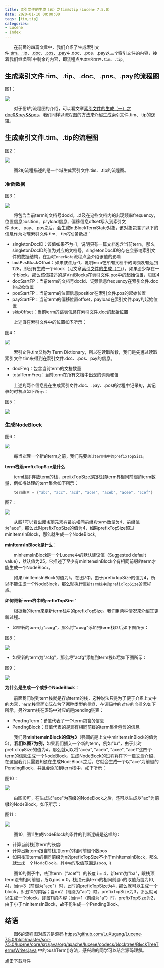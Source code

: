 ```yaml
---
title: 索引文件的生成（五）之tim&&tip（Lucene 7.5.0）
date: 2020-01-10 00:00:00
tags: [tim,tip]
categories:
- Lucene
- Index
---
```


&emsp;&emsp;在前面的四篇文章中，我们介绍了生成索引文件[.tim、.tip](https://www.amazingkoala.com.cn/Lucene/suoyinwenjian/2019/0401/索引文件之tim&&tip)、[.doc](https://www.amazingkoala.com.cn/Lucene/suoyinwenjian/2019/0324/索引文件之doc)、[.pos、.pay](https://www.amazingkoala.com.cn/Lucene/suoyinwenjian/2019/0324/索引文件之pos&&pay)中.doc、.pos、.pay这三个索引文件的内容，接着我们继续图1中剩余的内容，即流程点`生成索引文件.tim、.tip`。

## 生成索引文件.tim、.tip、.doc、.pos、.pay的流程图

图1：

<img src="http://www.amazingkoala.com.cn/uploads/lucene/index/索引文件的生成/索引文件的生成（五）/1.png">

&emsp;&emsp;对于图1的流程图的介绍，可以看文章[索引文件的生成（一）之doc&&pay&&pos](https://www.amazingkoala.com.cn/Lucene/Index/2019/1226/索引文件的生成（一）之doc&&pay&&pos)，我们同样以流程图的方法来介绍生成索引文件.tim、.tip的逻辑。

## 生成索引文件.tim、.tip的流程图

图2：

<img src="http://www.amazingkoala.com.cn/uploads/lucene/index/索引文件的生成/索引文件的生成（五）/2.png">

&emsp;&emsp;图2的流程描述的是一个域生成索引文件.tim、.tip的流程图。

### 准备数据

图3：

<img src="http://www.amazingkoala.com.cn/uploads/lucene/index/索引文件的生成/索引文件的生成（五）/3.png">

&emsp;&emsp;将包含当前term的文档号docId，以及在这些文档内的出现频率frequency，位置信息position、payload信息、偏移信息offset写入到索引文件.doc、.pay、.pos之后，会生成IntBlockTermState对象，该对象包含了以下的信息作为处理索引文件.tim、.tip的准备数据：

- singletonDocID：该值如果不为-1，说明只有一篇文档包含当前term，那么singletonDocID的值为对应的文档号，singletonDocID的存在会影响索引文件的数据结构，在`生成InnerNode`流程点会介绍该值的影响
- lastPosBlockOffset：如果该值为-1，说明term在所有文档中的词频没有达到128，即没有生成一个block（见文章[索引文件的生成（二）](https://www.amazingkoala.com.cn/Lucene/Index/2019/1227/索引文件的生成（二）之doc&&pay&&pos)），如果至少存在一个block，那么该值描述的是VIntBlocks在[索引文件.pos](https://www.amazingkoala.com.cn/Lucene/suoyinwenjian/2019/0324/索引文件之pos&&pay)中的起始位置，见图4
- docStartFP：当前term的文档号docId、词频信息frequency在索引文件.doc的起始位置
- posStartFP：当前term的位置信息position在索引文件.pos的起始位置
- payStartFP：当前term的偏移位置offset，payload在索引文件.pay的起始位置
- skipOffset：当前term的跳表信息在索引文件.doc的起始位置

&emsp;&emsp;上述值在索引文件中的位置如下所示：

图4：

<img src="http://www.amazingkoala.com.cn/uploads/lucene/index/索引文件的生成/索引文件的生成（五）/4.png">

&emsp;&emsp;索引文件.tim又称为 Term Dictionary，所以在读取阶段，我们是先通过读取索引文件.tim来得到在索引文件.doc、.pos、pay的信息。

- docFreq：包含当前term的文档数量
- totalTermFreq：当前term在所有文档中出现的词频和值

&emsp;&emsp;上述的两个信息是在生成索引文件.doc、.pay、.pos的过程中记录的，其记录的时机点如下所示：

图5：

<img src="http://www.amazingkoala.com.cn/uploads/lucene/index/索引文件的生成/索引文件的生成（五）/5.png">

### 生成NodeBlock

图6：

<img src="http://www.amazingkoala.com.cn/uploads/lucene/index/索引文件的生成/索引文件的生成（五）/6.png">

&emsp;&emsp;每当处理一个新的term之前，我们先要`统计term栈中的prefixTopSize`。

**term栈跟prefixTopSize是什么**

&emsp;&emsp;term栈即存放term的栈，prefixTopSize是跟栈顶term有相同前缀的term数量，例如待处理的term集合如下所示：

```java
    term集合 = {"abc", "acc", "acd", "acea", "aceb", "acee", "acef"}
```

图7：

<img src="http://www.amazingkoala.com.cn/uploads/lucene/index/索引文件的生成/索引文件的生成（五）/7.png">

&emsp;&emsp;从图7可以看出跟栈顶元素有最长相同前缀的term数量为4，前缀值为"ace"，那么此时prefixTopSize的值为4，如果prefixTopSize超过minItemsInBlock，那么就生成一个NodeBlock。

**minItemsInBlock是什么**：

&emsp;&emsp;minItemsInBlock是一个Lucene中的默认建议值（Suggested default value），默认值为25，它描述了至少有minItemsInBlock个有相同前缀的term才能生成一个NodeBlock。

&emsp;&emsp;如果minItemsInBlock的值为5，在图7中，由于prefixTopSize的值为4，所以不能生成一个NodeBlock，那么就执行`更新term栈中的prefixTopSize`的流程点。

**如何更新term栈中的prefixTopSize**：

&emsp;&emsp;根据新的term来更新term栈中的prefixTopSize。我们用两种情况来介绍其更新过程。

- 如果新的term为"aceg"，那么将"aceg"添加到term栈以后如下图所示：

图8：

<img src="http://www.amazingkoala.com.cn/uploads/lucene/index/索引文件的生成/索引文件的生成（五）/8.png">

- 如果新的term为"acfg"，那么将"acfg"添加到term栈以后如下图所示：

图9：

<img src="http://www.amazingkoala.com.cn/uploads/lucene/index/索引文件的生成/索引文件的生成（五）/9.png">

**为什么是生成一个或多个NodeBlock**：

&emsp;&emsp;前面我们说到term栈就是存放term的栈，这种说法只是为了便于介绍上文中的内容，term栈里面实际存放了两种类型的信息，在源码中的对应的变量名如下所示，另外term栈在源码中对应的是pending链表：

- PendingTerm：该值代表了一个term包含的信息
- PendingBlock：该值代表的是具有相同前缀的term集合包含的信息

&emsp;&emsp;我们另**minItemsInBlock的值为3**（强调的是上文中minItemsInBlock的值为5），**我们以图7为例**，如果我们插入一个新的term，例如“ba”，由于此时prefixTopSize的值为4，那么就可以将"acea", "aceb", "acee", "acef"这四个term的信息生成一个NodeBlock，生成NodeBlock的过程将在下一篇文章介绍，在这里我们只需要知道在生成NodeBlock之后，它就会生成一个以"ace"为前缀的PendingBlock，并且会添加到term栈中，如下所示：

图10：

<img src="http://www.amazingkoala.com.cn/uploads/lucene/index/索引文件的生成/索引文件的生成（五）/10.png">

&emsp;&emsp;由图10可，在生成以"ace"为前缀的NodeBlock之后，还可以生成以"ac"为前缀的NodeBlock，如下所示：

图11：

<img src="http://www.amazingkoala.com.cn/uploads/lucene/index/索引文件的生成/索引文件的生成（五）/11.png">

&emsp;&emsp;图10、图11生成NodeBlock的条件的判断逻辑是这样的：

- 计算当前栈顶term的长度i
- 计算出新term跟当前栈顶term的相同前缀个数pos
- 如果栈顶term的相同前缀为n的prefixTopSize不小于minItemsInBlock，那么就生成一个NodeBlock，其中n的取值范围是(pos, i)

&emsp;&emsp;图10的例子中，栈顶term（”acef“）的长度 i = 4，新term为"ba"，跟栈顶term没有相同前缀，所以pos = 0，栈顶元素term的相同前缀n的取值范围为(0, 4)，当n=3（前缀为"ace"）时，此时的prefixTopSize为4，那么就可以生成一个block，即图10的内容；当n=2（前缀为"ac"）时，prefixTopSize为3，那么就可以生成一个block，即图11的内容；当n=1（前缀为"a"）时，prefixTopSize为2，由于小于minItemsInBlock，故不能生成一个PendingBlock。

## 结语

&emsp;&emsp;图6的流程图对应的是源码 https://github.com/LuXugang/Lucene-7.5.0/blob/master/solr-7.5.0/lucene/core/src/java/org/apache/lucene/codecs/blocktree/BlockTreeTermsWriter.java 中的pushTerm()方法，感兴趣的同学可以结合源码理解。

[点击](http://www.amazingkoala.com.cn/attachment/Lucene/Index/索引文件的生成/索引文件的生成（五）/索引文件的生成（五）.zip)下载附件